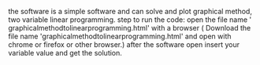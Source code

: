 the software is a simple software and can solve and plot graphical method, two variable linear programming.
step to run the code: 
open the file name ' graphicalmethodtolinearprogramming.html' with a browser ( Download the file name 'graphicalmethodtolinearprogramming.html' and open with chrome or firefox or other browser.) 
after the software open
insert your variable value and get the solution. 


